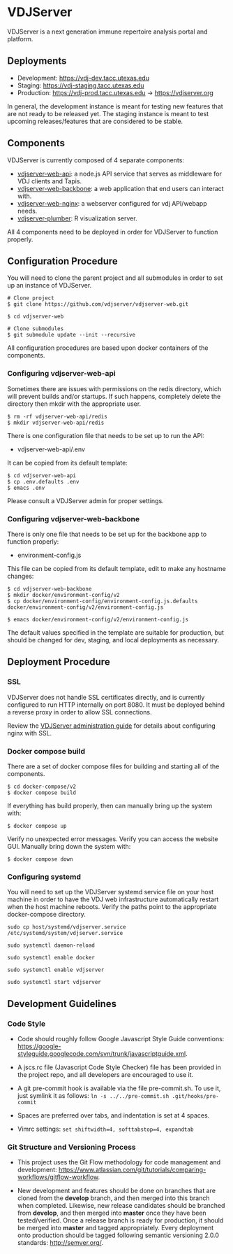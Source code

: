 VDJServer
===================

VDJServer is a next generation immune repertoire analysis portal and platform.

## Deployments

 * Development: <https://vdj-dev.tacc.utexas.edu>
 * Staging: <https://vdj-staging.tacc.utexas.edu>
 * Production: https://vdj-prod.tacc.utexas.edu -> <https://vdjserver.org>

In general, the development instance is meant for testing new features that are not ready to be released yet. The staging instance is meant to test upcoming releases/features that are considered to be stable.

## Components

VDJServer is currently composed of 4 separate components:

 * [vdjserver-web-api](https://github.com/vdjserver/vdjserver-web-api/): a node.js API service that serves as middleware for VDJ clients and Tapis.
 * [vdjserver-web-backbone](https://github.com/vdjserver/vdjserver-web-backbone/): a web application that end users can interact with.
 * [vdjserver-web-nginx](https://github.com/vdjserver/vdjserver-web-nginx/): a webserver configured for vdj API/webapp needs.
 * [vdjserver-plumber](https://github.com/vdjserver/vdjserver-plumber/): R visualization server.

All 4 components need to be deployed in order for VDJServer to function properly.

## Configuration Procedure

You will need to clone the parent project and all submodules in order to set up an instance of VDJServer.

```
# Clone project
$ git clone https://github.com/vdjserver/vdjserver-web.git

$ cd vdjserver-web

# Clone submodules
$ git submodule update --init --recursive
```

All configuration procedures are based upon docker containers of the components.

### Configuring vdjserver-web-api

Sometimes there are issues with permissions on the redis directory, which
will prevent builds and/or startups. If such happens, completely delete the
directory then mkdir with the appropriate user.

```
$ rm -rf vdjserver-web-api/redis
$ mkdir vdjserver-web-api/redis
```

There is one configuration file that needs to be set up to run the API:

 * vdjserver-web-api/.env

It can be copied from its default template:

```
$ cd vdjserver-web-api
$ cp .env.defaults .env
$ emacs .env
```

Please consult a VDJServer admin for proper settings.

### Configuring vdjserver-web-backbone

There is only one file that needs to be set up for the backbone app to function properly:

 * environment-config.js

This file can be copied from its default template, edit to make any hostname changes:

```
$ cd vdjserver-web-backbone
$ mkdir docker/environment-config/v2
$ cp docker/environment-config/environment-config.js.defaults docker/environment-config/v2/environment-config.js

$ emacs docker/environment-config/v2/environment-config.js
```

The default values specified in the template are suitable for production, but should be changed for dev, staging, and local deployments as necessary.

## Deployment Procedure

### SSL

VDJServer does not handle SSL certificates directly, and is currently configured to run HTTP internally on port 8080. It must be deployed behind a reverse proxy in order to allow SSL connections.

Review the [VDJServer administration guide](https://vdjserver.readthedocs.io/en/latest/admin/admin.html) for details about configuring nginx with SSL.

### Docker compose build

There are a set of docker compose files for building and starting all of the components.

```
$ cd docker-compose/v2
$ docker compose build
```

If everything has build properly, then can manually bring up the system with:

```
$ docker compose up
```

Verify no unexpected error messages. Verify you can access the website GUI. Manually bring down the system with:

```
$ docker compose down
```

### Configuring systemd

You will need to set up the VDJServer systemd service file on your host machine in order to have the VDJ web infrastructure automatically restart when the host machine reboots.
Verify the paths point to the appropriate docker-compose directory.

```
sudo cp host/systemd/vdjserver.service /etc/systemd/system/vdjserver.service

sudo systemctl daemon-reload

sudo systemctl enable docker

sudo systemctl enable vdjserver

sudo systemctl start vdjserver
```

## Development Guidelines

### Code Style

 * Code should roughly follow Google Javascript Style Guide conventions: <https://google-styleguide.googlecode.com/svn/trunk/javascriptguide.xml>.

 * A jscs.rc file (Javascript Code Style Checker) file has been provided in the project repo, and all developers are encouraged to use it.

 * A git pre-commit hook is available via the file pre-commit.sh. To use it, just symlink it as follows: ```ln -s ../../pre-commit.sh .git/hooks/pre-commit```

 * Spaces are preferred over tabs, and indentation is set at 4 spaces.

 *  Vimrc settings: ```set shiftwidth=4, softtabstop=4, expandtab```

### Git Structure and Versioning Process

 * This project uses the Git Flow methodology for code management and development: <https://www.atlassian.com/git/tutorials/comparing-workflows/gitflow-workflow>.

 * New development and features should be done on branches that are cloned from the **develop** branch, and then merged into this branch when completed. Likewise, new release candidates should be branched from **develop**, and then merged into **master** once they have been tested/verified. Once a release branch is ready for production, it should be merged into **master** and tagged appropriately. Every deployment onto production should be tagged following semantic versioning 2.0.0 standards: <http://semver.org/>.

